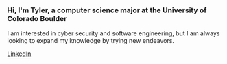 
  <h3> Hi, I'm Tyler, a computer science major at the University of Colorado Boulder </h3>

  I am interested in cyber security and software engineering, but I am always looking to
  expand my knowledge by trying new endeavors.

  <a href= https://www.linkedin.com/in/tyler-onstad-cran-85ab07249/> LinkedIn </a>
